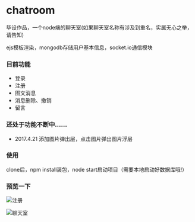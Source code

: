 # chatroom
毕设作品，一个node端的聊天室(如果聊天室名称有涉及到重名，实属无心之举，请告知)

ejs模板渲染，mongodb存储用户基本信息，socket.io通信模块

### 目前功能
- 登录
- 注册
- 图文消息
- 消息删除、撤销
- 留言

### 还处于功能不断中......
- 2017.4.21 添加图片弹出层，点击图片弹出图片浮层

### 使用
 clone后，npm install装包，node start启动项目（需要本地启动好数据库哦!）

### 预览一下
 ![注册](https://github.com/dannisi/chatroom/blob/master/screenshots/register.png)

 ![聊天室](https://github.com/dannisi/chatroom/blob/master/screenshots/chat.png)

